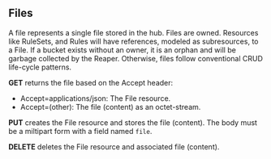 ## Files ##

A file represents a single file stored in the hub. Files are owned. Resources like RuleSets,
and Rules will have references, modeled as subresources, to a File. If a bucket exists without an owner, 
it is an orphan and will be garbage collected by the Reaper. Otherwise, files follow conventional CRUD 
life-cycle patterns.

**GET** returns the file based on the Accept header:
- Accept=applications/json: The File resource.
- Accept=(other): The file (content) as an octet-stream.

**PUT** creates the File resource and stores the file (content).
The body must be a miltipart form with a field named `file`.

**DELETE** deletes the File resource and associated file (content).
